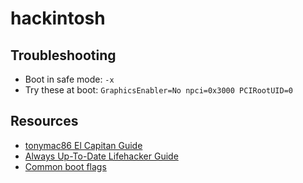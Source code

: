 # hackintosh

Troubleshooting
----
* Boot in safe mode: `-x`
* Try these at boot: `GraphicsEnabler=No npci=0x3000 PCIRootUID=0`

Resources
----
* [tonymac86 El Capitan Guide](http://www.tonymacx86.com/el-capitan-desktop-guides/172672-unibeast-install-os-x-el-capitan-any-supported-intel-based-pc.html)
* [Always Up-To-Date Lifehacker Guide](http://lifehacker.com/the-always-up-to-date-guide-to-building-a-hackintosh-o-5841604)
* [Common boot flags](http://www.macbreaker.com/2012/01/list-of-common-hackintosh-boot-flags_29.html)
